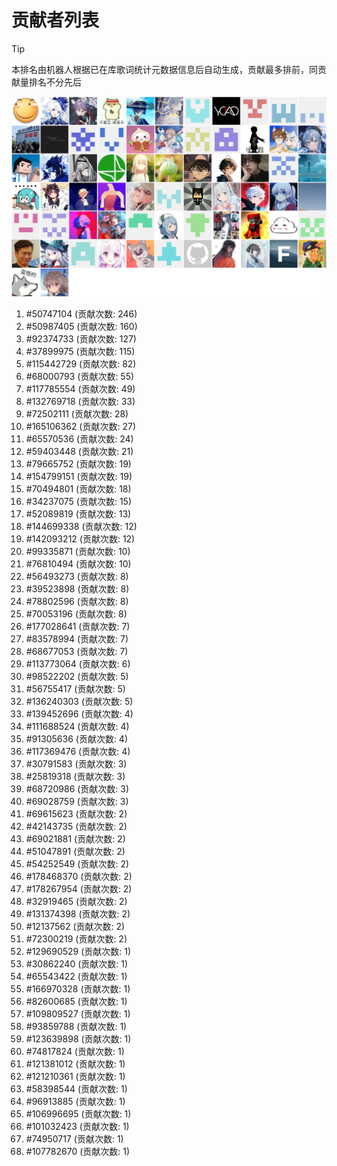 # 贡献者列表

> [!TIP]
> 本排名由机器人根据已在库歌词统计元数据信息后自动生成，贡献最多排前，同贡献量排名不分先后

![贡献者头像画廊](./CONTRIBUTORS.svg)

1. #50747104 (贡献次数: 246)
2. #50987405 (贡献次数: 160)
3. #92374733 (贡献次数: 127)
4. #37899975 (贡献次数: 115)
5. #115442729 (贡献次数: 82)
6. #68000793 (贡献次数: 55)
7. #117785554 (贡献次数: 49)
8. #132769718 (贡献次数: 33)
9. #72502111 (贡献次数: 28)
10. #165106362 (贡献次数: 27)
11. #65570536 (贡献次数: 24)
12. #59403448 (贡献次数: 21)
13. #79665752 (贡献次数: 19)
14. #154799151 (贡献次数: 19)
15. #70494801 (贡献次数: 18)
16. #34237075 (贡献次数: 15)
17. #52089819 (贡献次数: 13)
18. #144699338 (贡献次数: 12)
19. #142093212 (贡献次数: 12)
20. #99335871 (贡献次数: 10)
21. #76810494 (贡献次数: 10)
22. #56493273 (贡献次数: 8)
23. #39523898 (贡献次数: 8)
24. #78802596 (贡献次数: 8)
25. #70053196 (贡献次数: 8)
26. #177028641 (贡献次数: 7)
27. #83578994 (贡献次数: 7)
28. #68677053 (贡献次数: 7)
29. #113773064 (贡献次数: 6)
30. #98522202 (贡献次数: 5)
31. #56755417 (贡献次数: 5)
32. #136240303 (贡献次数: 5)
33. #139452696 (贡献次数: 4)
34. #111688524 (贡献次数: 4)
35. #91305636 (贡献次数: 4)
36. #117369476 (贡献次数: 4)
37. #30791583 (贡献次数: 3)
38. #25819318 (贡献次数: 3)
39. #68720986 (贡献次数: 3)
40. #69028759 (贡献次数: 3)
41. #69615623 (贡献次数: 2)
42. #42143735 (贡献次数: 2)
43. #69021881 (贡献次数: 2)
44. #51047891 (贡献次数: 2)
45. #54252549 (贡献次数: 2)
46. #178468370 (贡献次数: 2)
47. #178267954 (贡献次数: 2)
48. #32919465 (贡献次数: 2)
49. #131374398 (贡献次数: 2)
50. #12137562 (贡献次数: 2)
51. #72300219 (贡献次数: 2)
52. #129690529 (贡献次数: 1)
53. #30862240 (贡献次数: 1)
54. #65543422 (贡献次数: 1)
55. #166970328 (贡献次数: 1)
56. #82600685 (贡献次数: 1)
57. #109809527 (贡献次数: 1)
58. #93859788 (贡献次数: 1)
59. #123639898 (贡献次数: 1)
60. #74817824 (贡献次数: 1)
61. #121381012 (贡献次数: 1)
62. #121210361 (贡献次数: 1)
63. #58398544 (贡献次数: 1)
64. #96913885 (贡献次数: 1)
65. #106996695 (贡献次数: 1)
66. #101032423 (贡献次数: 1)
67. #74950717 (贡献次数: 1)
68. #107782670 (贡献次数: 1)

